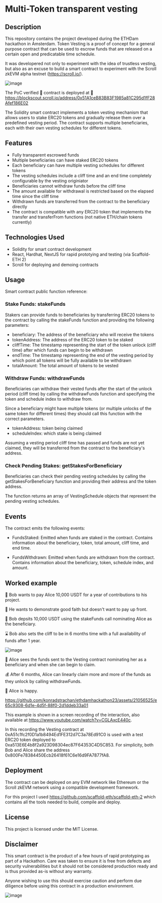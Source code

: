 # Multi-Token transparent vesting

## Description

This repository contains the project developed during the ETHDam hackathon in Amsterdam. Token Vesting is a proof of concept for a general purpose contract that can be used to escrow funds that are released on a certain open and predicatable time schedule.

It was developered not only to experiment with the idea of trustless vesting, but also as an excuse to build a smart contract to experiment with the Scroll zkEVM alpha testnet (https://scroll.io/).

![image](https://github.com/konradstrachan/ethdamhackathon23/assets/21056525/7ef479a3-6b2c-41c9-bb5f-edba8ac3f525)

The PoC verified 🚀 contract is deployed at 🔗 https://blockscout.scroll.io/address/0x51A1ceB83B83F1985a81C295d1fF28Afef186E02

The Solidity smart contract implements a token vesting mechanism that allows users to stake ERC20 tokens and gradually release them over a predefined vesting period. The contract supports multiple beneficiaries, each with their own vesting schedules for different tokens.

## Features

* Fully transparent escrowed funds
* Multiple beneficiaries can have staked ERC20 tokens
* Each beneficiary can have multiple vesting schedules for different tokens
* The vesting schedules include a cliff time and an end time completely configurable by the vesting originiator
* Beneficiaries cannot withdraw funds before the cliff time
* The amount available for withdrawal is restricted based on the elapsed time since the cliff time
* Withdrawn funds are transferred from the contract to the beneficiary directly
* The contract is compatible with any ERC20 token that implements the transfer and transferFrom functions (not native ETH/chain tokens currently)

## Technologies Used
* Solidity for smart contract development
* React, Hardhat, NextJS for rapid prototying and testing (via Scaffold-ETH 2)
* Scroll for deploying and demoing contracts

## Usage

Smart contract public function reference:

### Stake Funds: stakeFunds

Stakers can provide funds to beneficiaries by transferring ERC20 tokens to the contract by calling the stakeFunds function and providing the following parameters:

* beneficiary: The address of the beneficiary who will receive the tokens
* tokenAddress: The address of the ERC20 token to be staked
* cliffTime: The timestamp representing the start of the token unlock (cliff time) after which funds can begin to be withdrawn
* endTime: The timestamp representing the end of the vesting period by which point all tokens will be fully available to be withdrawn
* totalAmount: The total amount of tokens to be vested

### Withdraw Funds: withdrawFunds

Beneficiaries can withdraw their vested funds after the start of the unlock period (cliff time) by calling the withdrawFunds function and specifying the token and schedule index to withdraw from.

Since a beneficiary might have multiple tokens (or multiple unlocks of the same token for different times) they should call this function with the correct parameters.

* tokenAddress: token being claimed
* scheduleIndex: which stake is being claimed

Assuming a vesting period cliff time has passed and funds are not yet claimed, they will be transferred from the contract to the beneficiary's address.

### Check Pending Stakes: getStakesForBeneficiary

Beneficiaries can check their pending vesting schedules by calling the getStakesForBeneficiary function and providing their address and the token address.

The function returns an array of VestingSchedule objects that represent the pending vesting schedules.

## Events

The contract emits the following events:

* FundsStaked: Emitted when funds are staked in the contract. Contains information about the beneficiary, token, total amount, cliff time, and end time.

* FundsWithdrawn: Emitted when funds are withdrawn from the contract. Contains information about the beneficiary, token, schedule index, and amount.

## Worked example

👨 Bob wants to pay Alice 10,000 USDT for a year of contributions to his project.

👨 He wants to demonstrate good faith but doesn't want to pay up front.

💸 Bob depsits 10,000 USDT using the stakeFunds call nominating Alice as the beneficiary.

⌛ Bob also sets the cliff to be in 6 months time with a full availability of funds after 1 year.

![image](https://github.com/konradstrachan/ethdamhackathon23/assets/21056525/704b3299-7ebb-4307-81ae-5b3710f7233e)

👒 Alice sees the funds sent to the Vesting contract nominating her as a beneficiary and when she can begin to claim.

💰 After 6 months, Alice can linearly claim more and more of the funds as they unlock by calling withdrawFunds.


🤗 Alice is happy.

https://github.com/konradstrachan/ethdamhackathon23/assets/21056525/e65c9308-6d1e-4d5f-88f0-2d1ddeb33a01

This example is shown in a screen recording of the interaction, also available at https://www.youtube.com/watch?v=CGLAxcE440c.

In this recording the Vesting contract at 0xA51c1fc2f0D1a1b8494Ed1FE312d7C3a78Ed91C0 is used with a test ERC20 token deployed to 0xa513E6E4b8f2a923D98304ec87F64353C4D5C853.
For simplicity, both Bob and Alice share the address 0x800Fe78384450Ecb26418f61C6e16d9FA7877fA8.

## Deployment

The contract can be deployed on any EVM network like Ethereum or the Scroll zkEVM network using a compatible development framework.

For this project I used https://github.com/scaffold-eth/scaffold-eth-2 which contains all the tools needed to build, compile and deploy.

## License
This project is licensed under the MIT License.

## Disclaimer

This smart contract is the product of a few hours of rapid prototyping as part of a Hackathon. Care was taken to ensure it is free from defects and security vulnerabilities but it should not be considered production ready and is thus provided as-is without any warranty. 

Anyone wishing to use this should exercise caution and perform due diligence before using this contract in a production environment.

![image](https://github.com/konradstrachan/ethdamhackathon23/assets/21056525/1e03507a-4958-42f8-88a9-36f8e17349ef)

